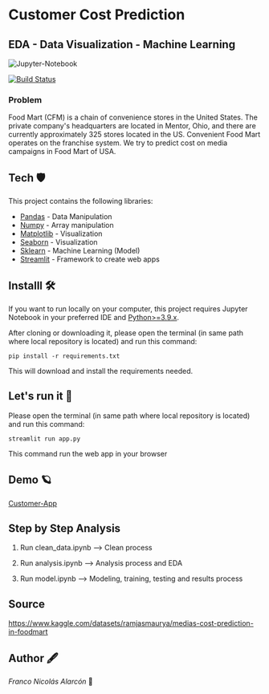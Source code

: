 # Customer Cost Prediction
## EDA - Data Visualization - Machine Learning

![Jupyter-Notebook](https://jupyter.org/assets/logos/rectanglelogo-greytext-orangebody-greymoons.svg)

[![Build Status](https://travis-ci.org/joemccann/dillinger.svg?branch=master)](https://travis-ci.org/joemccann/dillinger)

### Problem
Food Mart (CFM) is a chain of convenience stores in the United States. The private company's headquarters are located in Mentor, Ohio, and there are currently approximately 325 stores located in the US. Convenient Food Mart operates on the franchise system.
We try to predict cost on media campaigns in Food Mart of USA.

## Tech 🛡

This project contains the following libraries:
- [Pandas](https://pandas.pydata.org/) - Data Manipulation
- [Numpy](https://numpy.org/) - Array manipulation
- [Matplotlib](https://matplotlib.org/stable/index.html) - Visualization
- [Seaborn](https://seaborn.pydata.org/index.html) - Visualization
- [Sklearn](https://scikit-learn.org/stable/) - Machine Learning (Model) 
- [Streamlit](https://streamlit.io/) - Framework to create web apps 

## Installl 🛠

If you want to run locally on your computer, this project requires Jupyter Notebook in your preferred IDE and [Python>=3.9.x](https://www.python.org/).

After cloning or downloading it, please open the terminal (in same path where local repository is located) and run this command:  

```
pip install -r requirements.txt
```
This will download and install the requirements needed.
## Let's run it 🦉
Please open the terminal (in same path where local repository is located) and run this command:  

```
streamlit run app.py
```
This command run the web app in your browser
## Demo 🪐

[Customer-App](https://huggingface.co/spaces/francoalarcon00/customer-app)

## Step by Step Analysis

1. Run clean_data.ipynb --> Clean process

2. Run analysis.ipynb --> Analysis process and EDA

3. Run model.ipynb --> Modeling, training, testing and results process
## Source

https://www.kaggle.com/datasets/ramjasmaurya/medias-cost-prediction-in-foodmart

## Author 🖋
*Franco Nicolás Alarcón* 🤟
